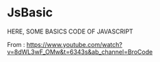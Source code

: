 # JsBasic
HERE, SOME BASICS CODE OF JAVASCRIPT





From : https://www.youtube.com/watch?v=8dWL3wF_OMw&t=6343s&ab_channel=BroCode
